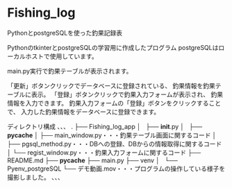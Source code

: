 # Fishing_log
PythonとpostgreSQLを使った釣果記録表

PythonのtkinterとpostgreSQLの学習用に作成したプログラム
postgreSQLはローカルホストで使用しています。

main.py実行で釣果テーブルが表示されます。

「更新」ボタンクリックでデータベースに登録されている、
釣果情報を釣果テーブルに表示。
「登録」ボタンクリックで釣果入力フォームが表示され、
釣果情報を入力できます。
釣果入力フォームの「登録」ボタンをクリックすることで、
入力した釣果情報をデータベースに登録できます。

ディレクトリ構成
、、、
.
├── Fishing_log_app
│   ├── __init__.py
│   ├── __pycache__
│   ├── main_window.py・・・釣果テーブル画面に関するコード
│   ├── pgsql_method.py・・・DBへの登録、DBからの情報取得に関するコード
│   └── regist_window.py・・・釣果入力フォームに関するコード
├── README.md
├── __pycache__
├── main.py
├── venv
│   └── Pyenv_postgreSQL
└── デモ動画.mov・・・プログラムの操作している様子を撮影しました。
、、、
